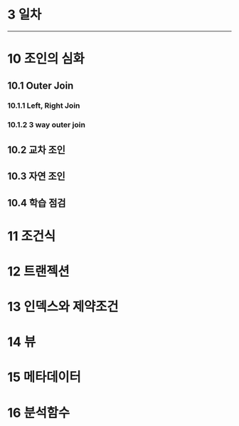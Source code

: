 # 3 일차 
---
# 10 조인의 심화   
## 10.1 Outer Join 
### 10.1.1 Left, Right Join 
### 10.1.2 3 way outer join 
## 10.2 교차 조인 
## 10.3 자연 조인 
## 10.4 학습 점검 
# 11 조건식   
# 12 트랜젝션   
# 13 인덱스와 제약조건   
# 14 뷰   
# 15 메타데이터   
# 16 분석함수   

